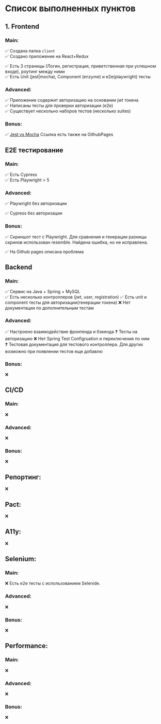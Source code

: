 # Список выполненных пунктов

## 1. Frontend
 
### Main:
✅ Создана папка `client`  
✅ Создано приложение на React+Redux

✅ Есть 3 страницы (Логин, регистрация, приветственная при успешном входе), роутинг между ними   
✅ Есть Unit (jest|mocha), Component (enzyme) и e2e(playwright) тесты

### Advanced:
✅ Приложение содержит авторизацию на основании jwt токена  
✅ Написаны тесты для проверки авторизации (e2e)  
✅ Существует нескольно наборов тестов (несколько suites)  

### Bonus:
✅ [Jest vs Mocha](https://docs.google.com/document/d/1ulTE9VyNpwI2yN60doqlsrUM3ugssI3IxJV3HlQqFOY/edit?usp=sharing) Ссылка есть также на GithubPages

## Е2Е тестирование

### Main:
✅ Есть Cypress  
✅ Есть Playwright > 5

### Advanced:
✅  Playwright без авторизации

✅  Cypress без авторизации

### Bonus:
✅ Скриншот тест с Playwright. Для сравнения и генерации разницы скринов использован resemble. Найдена ошибка, но не исправлена.

✅ На Github pages описана проблема

## Backend

### Main:
✅ Сервис на Java + Spring + MySQL  
✅ Есть несколько контроллеров (jwt, user, registration)
✅ Ecть unit и component тесты для авторизации(генерации токена)
❌ Нет документации по дополнительным тестам  

### Advanced:
✅ Настроено взаимодействие фронтенда и бэкенда 
❓ Тесты на авторизацию
❌ Нет Spring Test Configruation и переключения по ним  
❓ Тестовая документация для тестового контроллера. Для других возможно при появлении тестов еще добавлю  

### Bonus:
❌

## CI/CD

### Main:
❌

### Advanced:
❌

### Bonus:
❌

## Репортинг:
❌

## Pact:
❌

## A11y:
❌

## Selenium:

### Main:
❌ Есть e2e тесты с использованием Selenide.

### Advanced:
❌

### Bonus:
❌

## Performance:

### Main:
❌ 

### Advanced:
❌

### Bonus:
❌
